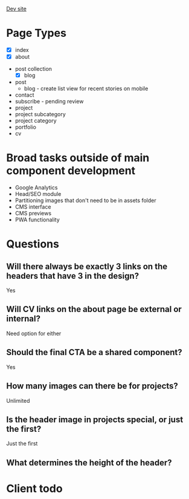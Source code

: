 [Dev site](https://alexander-golob.netlify.com)

# Page Types

- [x] index 
- [x] about 
- post collection
  - [x] blog
- post
  - blog - create list view for recent stories on mobile
- contact
- subscribe - pending review
- project
- project subcategory
- project category
- portfolio
- cv

# Broad tasks outside of main component development

- Google Analytics
- Head/SEO module
- Partitioning images that don't need to be in assets folder
- CMS interface
- CMS previews
- PWA functionality

# Questions

## Will there always be exactly 3 links on the headers that have 3 in the design?

Yes

## Will CV links on the about page be external or internal?

Need option for either

## Should the final CTA be a shared component?

Yes

## How many images can there be for projects?
Unlimited

## Is the header image in projects special, or just the first?
Just the first

## What determines the height of the header?


# Client todo